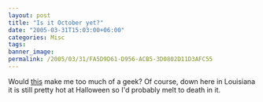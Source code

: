 ```yaml
---
layout: post
title: "Is it October yet?"
date: "2005-03-31T15:03:00+06:00"
categories: Misc 
tags: 
banner_image: 
permalink: /2005/03/31/FA5D9D61-D956-ACB5-3D0802D11D3AFC55
---
```


Would <a href="http://shop.starwars.com/catalog/product.xml?product_id=1990;category_id=332;pcid1=;pcid2=">this</a> make me too much of a geek? Of course, down here in Louisiana it is still pretty hot at Halloween so I'd probably melt to death in it.